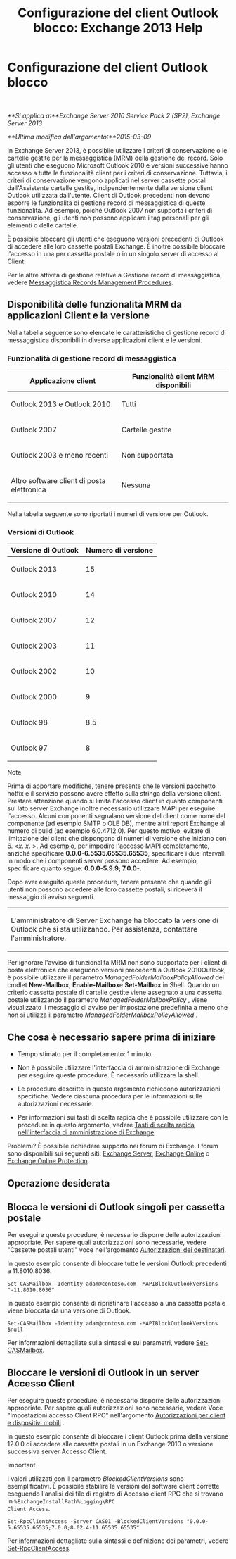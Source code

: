 ﻿---
title: 'Configurazione del client Outlook blocco: Exchange 2013 Help'
TOCTitle: Configurazione del client Outlook blocco
ms:assetid: 3a579c83-8bc7-4adc-a25c-8eb6eed7220c
ms:mtpsurl: https://technet.microsoft.com/it-it/library/Dd335207(v=EXCHG.150)
ms:contentKeyID: 51407354
ms.date: 05/22/2018
mtps_version: v=EXCHG.150
ms.translationtype: MT
---

# Configurazione del client Outlook blocco

 

_**Si applica a:**Exchange Server 2010 Service Pack 2 (SP2), Exchange Server 2013_

_**Ultima modifica dell'argomento:**2015-03-09_

In Exchange Server 2013, è possibile utilizzare i criteri di conservazione o le cartelle gestite per la messaggistica (MRM) della gestione dei record. Solo gli utenti che eseguono Microsoft Outlook 2010 e versioni successive hanno accesso a tutte le funzionalità client per i criteri di conservazione. Tuttavia, i criteri di conservazione vengono applicati nel server cassette postali dall'Assistente cartelle gestite, indipendentemente dalla versione client Outlook utilizzata dall'utente. Client di Outlook precedenti non devono esporre le funzionalità di gestione record di messaggistica di queste funzionalità. Ad esempio, poiché Outlook 2007 non supporta i criteri di conservazione, gli utenti non possono applicare i tag personali per gli elementi o delle cartelle.

È possibile bloccare gli utenti che eseguono versioni precedenti di Outlook di accedere alle loro cassette postali Exchange. È inoltre possibile bloccare l'accesso in una per cassetta postale o in un singolo server di accesso al Client.

Per le altre attività di gestione relative a Gestione record di messaggistica, vedere [Messaggistica Records Management Procedures](messaging-records-management-procedures-exchange-2013-help.md).

## Disponibilità delle funzionalità MRM da applicazioni Client e la versione

Nella tabella seguente sono elencate le caratteristiche di gestione record di messaggistica disponibili in diverse applicazioni client e le versioni.

### Funzionalità di gestione record di messaggistica

<table>
<colgroup>
<col style="width: 50%" />
<col style="width: 50%" />
</colgroup>
<thead>
<tr class="header">
<th>Applicazione client</th>
<th>Funzionalità client MRM disponibili</th>
</tr>
</thead>
<tbody>
<tr class="odd">
<td><p>Outlook 2013 e Outlook 2010</p></td>
<td><p>Tutti</p></td>
</tr>
<tr class="even">
<td><p>Outlook 2007</p></td>
<td><p>Cartelle gestite</p></td>
</tr>
<tr class="odd">
<td><p>Outlook 2003 e meno recenti</p></td>
<td><p>Non supportata</p></td>
</tr>
<tr class="even">
<td><p>Altro software client di posta elettronica</p></td>
<td><p>Nessuna</p></td>
</tr>
</tbody>
</table>


Nella tabella seguente sono riportati i numeri di versione per Outlook.

### Versioni di Outlook

<table>
<colgroup>
<col style="width: 50%" />
<col style="width: 50%" />
</colgroup>
<thead>
<tr class="header">
<th>Versione di Outlook</th>
<th>Numero di versione</th>
</tr>
</thead>
<tbody>
<tr class="odd">
<td><p>Outlook 2013</p></td>
<td><p>15</p></td>
</tr>
<tr class="even">
<td><p>Outlook 2010</p></td>
<td><p>14</p></td>
</tr>
<tr class="odd">
<td><p>Outlook 2007</p></td>
<td><p>12</p></td>
</tr>
<tr class="even">
<td><p>Outlook 2003</p></td>
<td><p>11</p></td>
</tr>
<tr class="odd">
<td><p>Outlook 2002</p></td>
<td><p>10</p></td>
</tr>
<tr class="even">
<td><p>Outlook 2000</p></td>
<td><p>9</p></td>
</tr>
<tr class="odd">
<td><p>Outlook 98</p></td>
<td><p>8.5</p></td>
</tr>
<tr class="even">
<td><p>Outlook 97</p></td>
<td><p>8</p></td>
</tr>
</tbody>
</table>



> [!NOTE]
> Prima di apportare modifiche, tenere presente che le versioni pacchetto hotfix e il servizio possono avere effetto sulla stringa della versione client. Prestare attenzione quando si limita l'accesso client in quanto componenti sul lato server Exchange inoltre necessario utilizzare MAPI per eseguire l'accesso. Alcuni componenti segnalano versione del client come nome del componente (ad esempio SMTP o OLE DB), mentre altri report Exchange al numero di build (ad esempio 6.0.4712.0). Per questo motivo, evitare di limitazione dei client che dispongono di numeri di versione che iniziano con 6. &lt;<EM>x</EM>. <EM>x</EM>. &gt;. Ad esempio, per impedire l'accesso MAPI completamente, anziché specificare <STRONG>0.0.0-6.5535.65535.65535</STRONG>, specificare i due intervalli in modo che i componenti server possono accedere. Ad esempio, specificare quanto segue: <STRONG>0.0.0-5.9.9; 7.0.0-</STRONG>.



Dopo aver eseguito queste procedure, tenere presente che quando gli utenti non possono accedere alle loro cassette postali, si riceverà il messaggio di avviso seguenti.


<table>
<colgroup>
<col style="width: 100%" />
</colgroup>
<tbody>
<tr class="odd">
<td><p>L'amministratore di Server Exchange ha bloccato la versione di Outlook che si sta utilizzando. Per assistenza, contattare l'amministratore.</p></td>
</tr>
</tbody>
</table>


Per ignorare l'avviso di funzionalità MRM non sono supportate per i client di posta elettronica che eseguono versioni precedenti a Outlook 2010Outlook, è possibile utilizzare il parametro *ManagedFolderMailboxPolicyAllowed* dei cmdlet **New-Mailbox**, **Enable-Mailbox**e **Set-Mailbox** in Shell. Quando un criterio cassetta postale di cartelle gestite viene assegnato a una cassetta postale utilizzando il parametro *ManagedFolderMailboxPolicy* , viene visualizzato il messaggio di avviso per impostazione predefinita a meno che non si utilizza il parametro *ManagedFolderMailboxPolicyAllowed* .

## Che cosa è necessario sapere prima di iniziare

  - Tempo stimato per il completamento: 1 minuto.

  - Non è possibile utilizzare l'interfaccia di amministrazione di Exchange per eseguire queste procedure. È necessario utilizzare la shell.

  - Le procedure descritte in questo argomento richiedono autorizzazioni specifiche. Vedere ciascuna procedura per le informazioni sulle autorizzazioni necessarie.

  - Per informazioni sui tasti di scelta rapida che è possibile utilizzare con le procedure in questo argomento, vedere [Tasti di scelta rapida nell'interfaccia di amministrazione di Exchange](keyboard-shortcuts-in-the-exchange-admin-center-exchange-online-protection-help.md).

Problemi? È possibile richiedere supporto nei forum di Exchange. I forum sono disponibili sui seguenti siti: [Exchange Server](https://go.microsoft.com/fwlink/p/?linkid=60612), [Exchange Online](https://go.microsoft.com/fwlink/p/?linkid=267542) o [Exchange Online Protection](https://go.microsoft.com/fwlink/p/?linkid=285351).

## Operazione desiderata

## Blocca le versioni di Outlook singoli per cassetta postale

Per eseguire queste procedure, è necessario disporre delle autorizzazioni appropriate. Per sapere quali autorizzazioni sono necessarie, vedere "Cassette postali utenti" voce nell'argomento [Autorizzazioni dei destinatari](recipients-permissions-exchange-2013-help.md).

In questo esempio consente di bloccare tutte le versioni Outlook precedenti a 11.8010.8036.

    Set-CASMailbox -Identity adam@contoso.com -MAPIBlockOutlookVersions "-11.8010.8036"

In questo esempio consente di ripristinare l'accesso a una cassetta postale viene bloccata da una versione di Outlook.

    Set-CASMailbox -Identity adam@contoso.com -MAPIBlockOutlookVersions $null

Per informazioni dettagliate sulla sintassi e sui parametri, vedere [Set-CASMailbox](https://technet.microsoft.com/it-it/library/bb125264\(v=exchg.150\)).

## Bloccare le versioni di Outlook in un server Accesso Client

Per eseguire queste procedure, è necessario disporre delle autorizzazioni appropriate. Per sapere quali autorizzazioni sono necessarie, vedere Voce "Impostazioni accesso Client RPC" nell'argomento [Autorizzazioni per client e dispositivi mobili](clients-and-mobile-devices-permissions-exchange-2013-help.md) .

In questo esempio consente di bloccare i client Outlook prima della versione 12.0.0 di accedere alle cassette postali in un Exchange 2010 o versione successiva server Accesso Client.


> [!IMPORTANT]
> I valori utilizzati con il parametro <EM>BlockedClientVersions</EM> sono esemplificativi. È possibile stabilire le versioni del software client corrette eseguendo l'analisi dei file di registro di Accesso client RPC che si trovano in <CODE>%ExchangeInstallPath%Logging\RPC Client Access</CODE>.



    Set-RpcClientAccess -Server CAS01 -BlockedClientVersions "0.0.0-5.65535.65535;7.0.0;8.02.4-11.65535.65535"

Per informazioni dettagliate sulla sintassi e definizione dei parametri, vedere [Set-RpcClientAccess](https://technet.microsoft.com/it-it/library/dd351072\(v=exchg.150\)).

